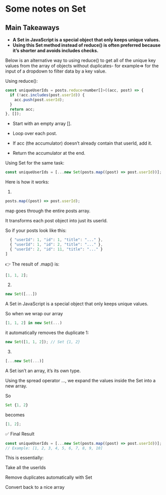 # Some notes on Set

## Main Takeaways

- **A Set in JavaScript is a special object that only keeps unique values.**
- **Using this Set method instead of reduce() is often preferred because it’s shorter and avoids includes checks.**

Below is an alternative way to using reduce() to get all of the unique key values from the array of objects without duplicates- for example=> for the input of a dropdown to filter data by a key value.

Using reduce():

```js
const uniqueUserIds = posts.reduce<number[]>((acc, post) => {
  if (!acc.includes(post.userId)) {
    acc.push(post.userId);
  }
  return acc;
}, []);
```

- Start with an empty array [].

- Loop over each post.

- If acc (the accumulator) doesn’t already contain that userId, add it.

- Return the accumulator at the end.

Using Set for the same task:

```js
const uniqueUserIds = [...new Set(posts.map((post) => post.userId))];
```

Here is how it works:

1.

```js
posts.map((post) => post.userId);
```

map goes through the entire posts array.

It transforms each post object into just its userId.

So if your posts look like this:

```js [
  { "userId": 1, "id": 1, "title": "..." },
  { "userId": 1, "id": 2, "title": "..." },
  { "userId": 2, "id": 11, "title": "..." }
]
```

👉 The result of .map() is:

```js
[1, 1, 2];
```

2.

```js
new Set([...])
```

A Set in JavaScript is a special object that only keeps unique values.

So when we wrap our array

```js
[1, 1, 2] in new Set(...)
```

it automatically removes the duplicate 1:

```js
new Set([1, 1, 2]); // Set {1, 2}
```

3.

```js
[...new Set(...)]
```

A Set isn’t an array, it’s its own type.

Using the spread operator ..., we expand the values inside the Set into a new array.

So

```js
Set {1, 2}
```

becomes

```js
[1, 2];
```

✅ Final Result

```js
const uniqueUserIds = [...new Set(posts.map((post) => post.userId))];
// Example: [1, 2, 3, 4, 5, 6, 7, 8, 9, 10]
```

This is essentially:

Take all the userIds

Remove duplicates automatically with Set

Convert back to a nice array
